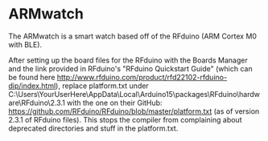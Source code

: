 # ARMwatch
The ARMwatch is a smart watch based off of the RFduino (ARM Cortex M0 with BLE).

After setting up the board files for the RFduino with the Boards Manager and the link provided in RFduino's "RFduino Quickstart Guide" (which can be found here http://www.rfduino.com/product/rfd22102-rfduino-dip/index.html), replace platform.txt under C:\Users\YourUserHere\AppData\Local\Arduino15\packages\RFduino\hardware\RFduino\2.3.1 with the one on their GitHub: https://github.com/RFduino/RFduino/blob/master/platform.txt (as of version 2.3.1 of RFduino files). This stops the compiler from complaining about deprecated directories and stuff in the platform.txt.
